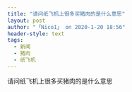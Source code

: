 ```yaml
---
title: "请问纸飞机上很多买猪肉的是什么意思"
layout: post
author: "「Nico1」 on 2020-1-20 18:56"
header-style: text
tags:
  - 新闻
  - 猪肉
  - 纸飞机
---
```


<head></head>
<body>
  请问纸飞机上很多买猪肉的是什么意思
 <br>
</body>


